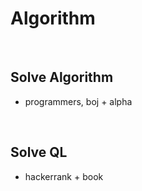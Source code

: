 # Algorithm

<br>

## Solve Algorithm 
- programmers, boj + alpha  

<br>

## Solve QL
- hackerrank + book  